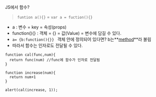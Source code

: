 JS에서 함수?

> `funtion a(){}` = `var a = fuction(){}`

- a : 변수 = key = 속성(props) 
- function(){} : 객체 =  {} = 값(Value) = 변수에 담길 수 있다. 
- `a= {b:function(){}} ` 객체 안에 정의되어 있다면? b는**<u>method</u>**라 불림
- 따라서 함수는 인자로도 전달될 수 있다.

````
function cal(func,num){
  return func(num) //func에 함수가 인자로 전달됨
}

function increase(num){
  return num+1
}

alert(cal(increase, 1));
````

